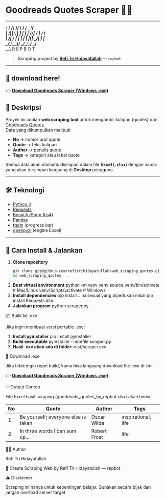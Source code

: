 # Goodreads Quotes Scraper 📝🤖
 ____  _____ _____ _       ____  ____ _____ 
/  __\/  __//    // \     /  __\/  _ Y__ __\
|  \/||  \  |  __\| |     | | //| / \| / \  
|    /|  /_ | |   | |     | |_\\| \_/| | |  
\_/\_\\____\\_/   \_/_____\____/\____/ \_/  
                     \____\       R   E   P   B   O   T

> **Scraping project by [Refi Tri Hidayatullah](https://github.com/refitrihidayatullah) — `repbot`**

---
## 📖 download here!
👉 [**Download Goodreads Scraper (Windows .exe)**](https://github.com/refitrihidayatullah/web_scraping_quotes/releases/download/v1.0/scraper.exe)

## 📖 Deskripsi

Proyek ini adalah **web scraping tool** untuk mengambil kutipan (quotes) dari [Goodreads Quotes](https://www.goodreads.com/quotes).  
Data yang dikumpulkan meliputi:

- **No** → nomor urut quote  
- **Quote** → teks kutipan  
- **Author** → penulis quote  
- **Tags** → kategori atau label quote  

Semua data akan otomatis disimpan dalam file **Excel (`.xlsx`)** dengan nama:  
yang akan tersimpan langsung di **Desktop** pengguna.

---

## 🛠️ Teknologi

- [Python 3](https://www.python.org/)
- [Requests](https://docs.python-requests.org/en/latest/)
- [BeautifulSoup (bs4)](https://www.crummy.com/software/BeautifulSoup/bs4/doc/)
- [Pandas](https://pandas.pydata.org/)
- [tqdm](https://tqdm.github.io/) (progress bar)
- [openpyxl](https://openpyxl.readthedocs.io/) (engine Excel)

---

## 🚀 Cara Install & Jalankan

1. **Clone repository**
   ```bash
   git clone git@github.com:refitrihidayatullah/web_scraping_quotes.git
   cd web_scraping_quotes
2. **Buat virtual environment** 
    python -m venv venv
    source venv/bin/activate   # Mac/Linux
    venv\Scripts\activate      # Windows
3. **Install dependencies** 
    pip install  .. isi sesuai yang diperlukan misal
    pip install Requests dsb
4. **Jalankan program**
    python scraper.py

📦 Build ke .exe

Jika ingin membuat versi portable .exe:

1. **Install pyinstaller**
   pip install pyinstaller
2. **Build executable**
   pyinstaller --onefile scraper.py
3. **Hasil .exe akan ada di folder:**
   dist/scraper.exe

💾 Download .exe

Jika tidak ingin repot build, kamu bisa langsung download file .exe di sini:

👉 [**Download Goodreads Scraper (Windows .exe)**](https://github.com/refitrihidayatullah/web_scraping_quotes/releases/download/v1.0/scraper.exe)



✨ Output Contoh

File Excel hasil scraping (goodreads_quotes_by_repbot.xlsx) akan berisi:

| No | Quote                               | Author       | Tags                |
| -- | ----------------------------------- | ------------ | ------------------- |
| 1  | Be yourself; everyone else is taken | Oscar Wilde  | inspirational, life |
| 2  | In three words I can sum up...      | Robert Frost | life                |

👨‍💻 Author

Refi Tri Hidayatullah

🤖 Create Scraping Web by Refi Tri Hidayatullah — repbot

⚠️ Disclaimer

Scraping ini hanya untuk kepentingan belajar.
Gunakan secara bijak dan jangan overload server target